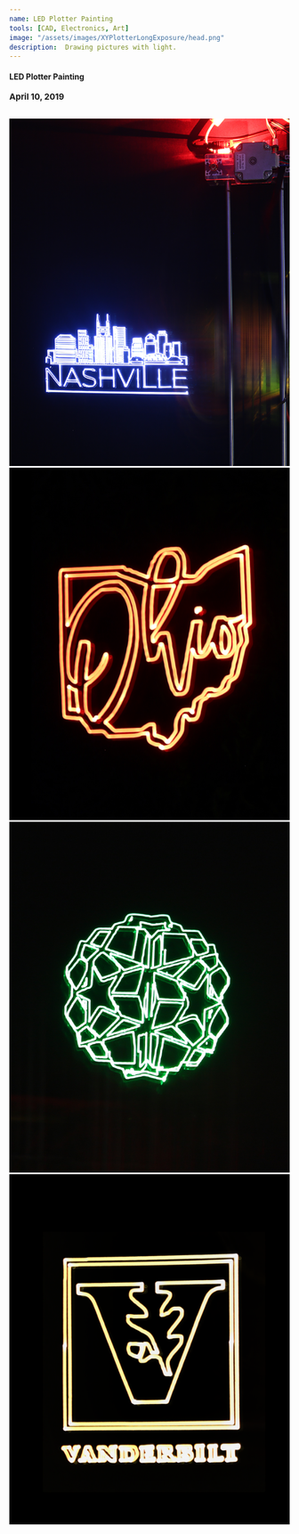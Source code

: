 ```yaml
---
name: LED Plotter Painting
tools: [CAD, Electronics, Art]
image: "/assets/images/XYPlotterLongExposure/head.png"
description:  Drawing pictures with light.
---
```

#### <b>LED Plotter Painting<b>
<p style="font-size:15px; padding: 0 0 1em 0;">April 10, 2019</p>


![nashville](\assets\images\XYPlotterLongExposure\nashville.png) 
![ohio](\assets\images\XYPlotterLongExposure\ohio.png) 
![shape](\assets\images\XYPlotterLongExposure\shape.png) 
![vanderbilt](\assets\images\XYPlotterLongExposure\vanderbilt.png)  

